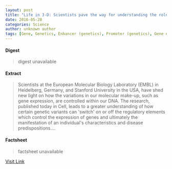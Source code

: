 ```yaml
---
layout: post
title: "Life in 3-D: Scientists pave the way for understanding the role of non-coding DNA in common genetic diseases"
date: 2016-05-28
categories: Science
author: unknown author
tags: [Gene, Genetics, Enhancer (genetics), Promoter (genetics), Gene expression, Genome, DNA, Noncoding DNA, Mutation, Proteinprotein interaction, Molecular biology, Biochemistry, Biotechnology, Organisms, Biology, Life sciences]
---
```



#### Digest
>digest unavailable

#### Extract
>Scientists at the European Molecular Biology Laboratory (EMBL) in Heidelberg, Germany, and Stanford University in the USA, have shed new light on how the variations in our molecular make-up, such as gene expression, are controlled within our DNA. The research, published today in Cell, leads to a greater understanding of how certain genetic variants can 'switch' on or off the regulatory elements which control the expression of genes and ultimately the manifestation of an individual's characteristics and disease predispositions....

#### Factsheet
>factsheet unavailable

[Visit Link](http://phys.org/news/2015-08-life-d-scientists-pave-role.html)


